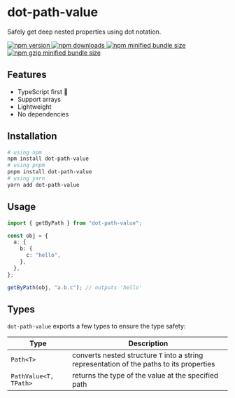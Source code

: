 # dot-path-value

Safely get deep nested properties using dot notation.

<a href="https://www.npmjs.com/package/dot-path-value">
  <img alt="npm version" src="https://img.shields.io/npm/v/dot-path-value.svg?style=flat-square" />
</a>
<a href="https://www.npmjs.com/package/dot-path-value">
  <img alt="npm downloads" src="https://img.shields.io/npm/dm/dot-path-value.svg?style=flat-square" />
</a>
<a href="https://bundlephobia.com/package/dot-path-value">
  <img alt="npm minified bundle size" src="https://img.shields.io/bundlephobia/min/dot-path-value?style=flat-square">
</a>
<a href="https://bundlephobia.com/package/dot-path-value">
  <img alt="npm gzip minified bundle size" src="https://img.shields.io/bundlephobia/minzip/dot-path-value?style=flat-square">
</a>

## Features

- TypeScript first 🤙
- Support arrays
- Lightweight
- No dependencies

## Installation

```bash
# using npm
npm install dot-path-value
# using pnpm
pnpm install dot-path-value
# using yarn
yarn add dot-path-value
```

## Usage

```ts
import { getByPath } from "dot-path-value";

const obj = {
  a: {
    b: {
      c: "hello",
    },
  },
};

getByPath(obj, "a.b.c"); // outputs 'hello'
```

## Types

`dot-path-value` exports a few types to ensure the type safety:

| Type                  | Description                                                                               |
| --------------------- | ----------------------------------------------------------------------------------------- |
| `Path<T>`             | converts nested structure `T` into a string representation of the paths to its properties |
| `PathValue<T, TPath>` | returns the type of the value at the specified path                                       |
